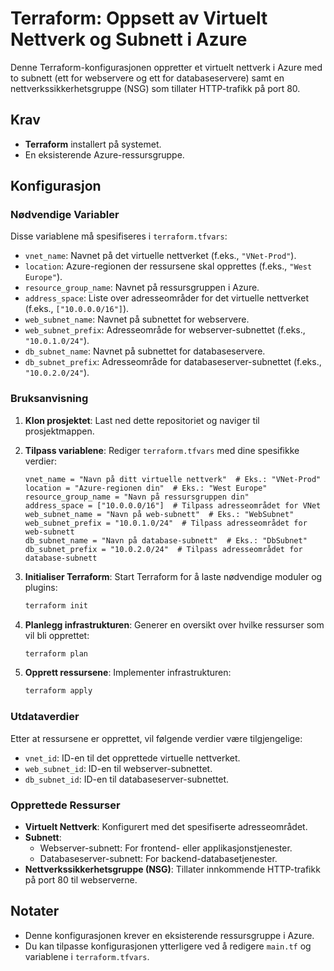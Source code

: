 # Terraform: Oppsett av Virtuelt Nettverk og Subnett i Azure

Denne Terraform-konfigurasjonen oppretter et virtuelt nettverk i Azure med to subnett (ett for webservere og ett for databaseservere) samt en nettverkssikkerhetsgruppe (NSG) som tillater HTTP-trafikk på port 80.

## Krav

- **Terraform** installert på systemet.
- En eksisterende Azure-ressursgruppe.

## Konfigurasjon

### Nødvendige Variabler

Disse variablene må spesifiseres i `terraform.tfvars`:

- `vnet_name`: Navnet på det virtuelle nettverket (f.eks., `"VNet-Prod"`).
- `location`: Azure-regionen der ressursene skal opprettes (f.eks., `"West Europe"`).
- `resource_group_name`: Navnet på ressursgruppen i Azure.
- `address_space`: Liste over adresseområder for det virtuelle nettverket (f.eks., `["10.0.0.0/16"]`).
- `web_subnet_name`: Navnet på subnettet for webservere.
- `web_subnet_prefix`: Adresseområde for webserver-subnettet (f.eks., `"10.0.1.0/24"`).
- `db_subnet_name`: Navnet på subnettet for databaseservere.
- `db_subnet_prefix`: Adresseområde for databaseserver-subnettet (f.eks., `"10.0.2.0/24"`).

### Bruksanvisning

1. **Klon prosjektet**:
   Last ned dette repositoriet og naviger til prosjektmappen.

2. **Tilpass variablene**:
   Rediger `terraform.tfvars` med dine spesifikke verdier:

    ```hcl
    vnet_name = "Navn på ditt virtuelle nettverk"  # Eks.: "VNet-Prod"
    location = "Azure-regionen din"  # Eks.: "West Europe"
    resource_group_name = "Navn på ressursgruppen din"
    address_space = ["10.0.0.0/16"]  # Tilpass adresseområdet for VNet
    web_subnet_name = "Navn på web-subnett"  # Eks.: "WebSubnet"
    web_subnet_prefix = "10.0.1.0/24"  # Tilpass adresseområdet for web-subnett
    db_subnet_name = "Navn på database-subnett"  # Eks.: "DbSubnet"
    db_subnet_prefix = "10.0.2.0/24"  # Tilpass adresseområdet for database-subnett
    ```

3. **Initialiser Terraform**:
   Start Terraform for å laste nødvendige moduler og plugins:

    ```bash
    terraform init
    ```

4. **Planlegg infrastrukturen**:
   Generer en oversikt over hvilke ressurser som vil bli opprettet:

    ```bash
    terraform plan
    ```

5. **Opprett ressursene**:
   Implementer infrastrukturen:

    ```bash
    terraform apply
    ```

### Utdataverdier

Etter at ressursene er opprettet, vil følgende verdier være tilgjengelige:

- `vnet_id`: ID-en til det opprettede virtuelle nettverket.
- `web_subnet_id`: ID-en til webserver-subnettet.
- `db_subnet_id`: ID-en til databaseserver-subnettet.

### Opprettede Ressurser

- **Virtuelt Nettverk**: Konfigurert med det spesifiserte adresseområdet.
- **Subnett**:
  - Webserver-subnett: For frontend- eller applikasjonstjenester.
  - Databaseserver-subnett: For backend-databasetjenester.
- **Nettverkssikkerhetsgruppe (NSG)**: Tillater innkommende HTTP-trafikk på port 80 til webserverne.

## Notater

- Denne konfigurasjonen krever en eksisterende ressursgruppe i Azure. 
- Du kan tilpasse konfigurasjonen ytterligere ved å redigere `main.tf` og variablene i `terraform.tfvars`.


